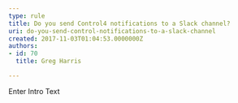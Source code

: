 ```yaml
---
type: rule
title: Do you send Control4 notifications to a Slack channel?
uri: do-you-send-control-notifications-to-a-slack-channel
created: 2017-11-03T01:04:53.0000000Z
authors:
- id: 70
  title: Greg Harris

---
```




<span class='intro'> ​​Enter Intro Text<br> </span>




